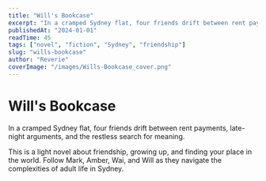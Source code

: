 ```yaml
---
title: "Will's Bookcase"
excerpt: "In a cramped Sydney flat, four friends drift between rent payments, late-night arguments, and the restless search for meaning."
publishedAt: "2024-01-01"
readTime: 45
tags: ["novel", "fiction", "Sydney", "friendship"]
slug: "wills-bookcase"
author: "Reverie"
coverImage: "/images/Wills-Bookcase_cover.png"
---
```


# Will's Bookcase

In a cramped Sydney flat, four friends drift between rent payments, late-night arguments, and the restless search for meaning.

This is a light novel about friendship, growing up, and finding your place in the world. Follow Mark, Amber, Wai, and Will as they navigate the complexities of adult life in Sydney.